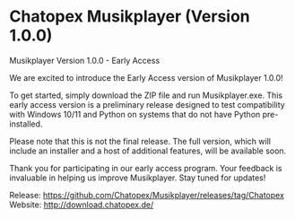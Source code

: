 # Chatopex Musikplayer (Version 1.0.0)

Musikplayer Version 1.0.0 - Early Access

We are excited to introduce the Early Access version of Musikplayer 1.0.0!

To get started, simply download the ZIP file and run Musikplayer.exe. This early access version is a preliminary release designed to test compatibility with Windows 10/11 and Python on systems that do not have Python pre-installed.

Please note that this is not the final release. The full version, which will include an installer and a host of additional features, will be available soon.

Thank you for participating in our early access program. Your feedback is invaluable in helping us improve Musikplayer. Stay tuned for updates!

Release: https://github.com/Chatopex/Musikplayer/releases/tag/Chatopex
Website: http://download.chatopex.de/
